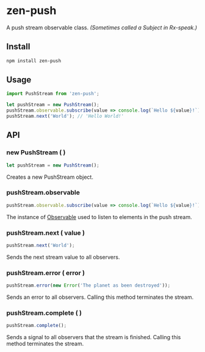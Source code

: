 # zen-push

A push stream observable class. *(Sometimes called a Subject in Rx-speak.)*

## Install

```sh
npm install zen-push
```

## Usage

```js
import PushStream from 'zen-push';

let pushStream = new PushStream();
pushStream.observable.subscribe(value => console.log(`Hello ${value}!`));
pushStream.next('World'); // 'Hello World!'
```

## API

### new PushStream ( )

```js
let pushStream = new PushStream();
```

Creates a new PushStream object.

### pushStream.observable

```js
pushStream.observable.subscribe(value => console.log(`Hello ${value}!`));
```

The instance of [Observable](https://github.com/tc39/proposal-observable) used to listen to elements in the push stream.

### pushStream.next ( value )

```js
pushStream.next('World');
```

Sends the next stream value to all observers.

### pushStream.error ( error )

```js
pushStream.error(new Error('The planet as been destroyed'));
```

Sends an error to all observers. Calling this method terminates the stream.

### pushStream.complete ( )

```js
pushStream.complete();
```

Sends a signal to all observers that the stream is finished. Calling this method terminates the stream.
